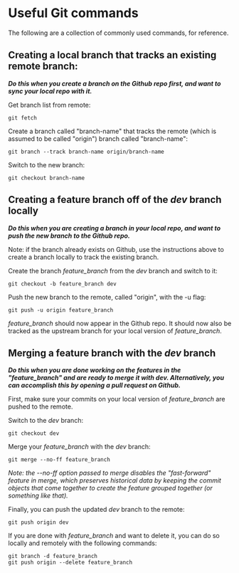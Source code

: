 # Useful Git commands
The following are a collection of commonly used commands, for reference.

## Creating a local branch that tracks an existing remote branch:
***Do this when you create a branch on the Github repo first, and want to sync your local repo with it.***

Get branch list from remote:

    git fetch
    
Create a branch called "branch-name" that tracks the remote (which is assumed to be called "origin") branch called "branch-name":

    git branch --track branch-name origin/branch-name
    
Switch to the new branch:

    git checkout branch-name
    
## Creating a feature branch off of the *dev* branch locally
***Do this when you are creating a branch in your local repo, and want to push the new branch to the Github repo.***

Note: if the branch already exists on Github, use the instructions above to create a branch locally to track the
existing branch.

Create the branch *feature_branch* from the *dev* branch and switch to it:

    git checkout -b feature_branch dev  
    
Push the new branch to the remote, called "origin", with the -u flag:

    git push -u origin feature_branch
    
*feature_branch* should now appear in the Github repo. It should now also be tracked as the upstream branch for your
local version of *feature_branch*.

## Merging a feature branch with the *dev* branch
***Do this when you are done working on the features in the "feature_branch" and are ready to merge it with dev.
Alternatively, you can accomplish this by opening a pull request on Github.***

First, make sure your commits on your local version of *feature_branch* are pushed to the remote.

Switch to the *dev* branch:

    git checkout dev
    
Merge your *feature_branch* with the *dev* branch:

    git merge --no-ff feature_branch
    
*Note: the --no-ff option passed to merge disables the "fast-forward" feature in merge, which preserves historical data
by keeping the commit objects that come together to create the feature grouped together (or something like that).*

Finally, you can push the updated *dev* branch to the remote:

    git push origin dev
    
If you are done with *feature_branch* and want to delete it, you can do so locally and remotely with the following
commands:

    git branch -d feature_branch
    git push origin --delete feature_branch
    
